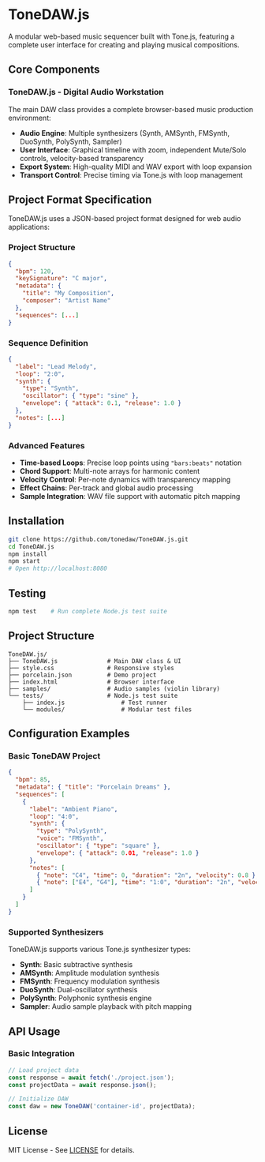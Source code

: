 # ToneDAW.js

A modular web-based music sequencer built with Tone.js, featuring a complete user interface for creating and playing musical compositions.

## Core Components

### ToneDAW.js - Digital Audio Workstation
The main DAW class provides a complete browser-based music production environment:

- **Audio Engine**: Multiple synthesizers (Synth, AMSynth, FMSynth, DuoSynth, PolySynth, Sampler)
- **User Interface**: Graphical timeline with zoom, independent Mute/Solo controls, velocity-based transparency
- **Export System**: High-quality MIDI and WAV export with loop expansion
- **Transport Control**: Precise timing via Tone.js with loop management

## Project Format Specification

ToneDAW.js uses a JSON-based project format designed for web audio applications:

### Project Structure
```json
{
  "bpm": 120,
  "keySignature": "C major",
  "metadata": {
    "title": "My Composition",
    "composer": "Artist Name"
  },
  "sequences": [...]
}
```

### Sequence Definition
```json
{
  "label": "Lead Melody",
  "loop": "2:0",
  "synth": {
    "type": "Synth",
    "oscillator": { "type": "sine" },
    "envelope": { "attack": 0.1, "release": 1.0 }
  },
  "notes": [...]
}
```

### Advanced Features
- **Time-based Loops**: Precise loop points using `"bars:beats"` notation
- **Chord Support**: Multi-note arrays for harmonic content
- **Velocity Control**: Per-note dynamics with transparency mapping
- **Effect Chains**: Per-track and global audio processing
- **Sample Integration**: WAV file support with automatic pitch mapping

## Installation

```bash
git clone https://github.com/tonedaw/ToneDAW.js.git
cd ToneDAW.js
npm install
npm start
# Open http://localhost:8080
```

## Testing

```bash
npm test    # Run complete Node.js test suite
```

## Project Structure

```
ToneDAW.js/
├── ToneDAW.js              # Main DAW class & UI
├── style.css               # Responsive styles
├── porcelain.json          # Demo project
├── index.html              # Browser interface
├── samples/                # Audio samples (violin library)
└── tests/                  # Node.js test suite
    ├── index.js                # Test runner
    └── modules/                # Modular test files
```

## Configuration Examples

### Basic ToneDAW Project
```json
{
  "bpm": 85,
  "metadata": { "title": "Porcelain Dreams" },
  "sequences": [
    {
      "label": "Ambient Piano",
      "loop": "4:0",
      "synth": {
        "type": "PolySynth",
        "voice": "FMSynth",
        "oscillator": { "type": "square" },
        "envelope": { "attack": 0.01, "release": 1.0 }
      },
      "notes": [
        { "note": "C4", "time": 0, "duration": "2n", "velocity": 0.8 },
        { "note": ["E4", "G4"], "time": "1:0", "duration": "2n", "velocity": 0.7 }
      ]
    }
  ]
}
```

### Supported Synthesizers

ToneDAW.js supports various Tone.js synthesizer types:
- **Synth**: Basic subtractive synthesis
- **AMSynth**: Amplitude modulation synthesis
- **FMSynth**: Frequency modulation synthesis  
- **DuoSynth**: Dual-oscillator synthesis
- **PolySynth**: Polyphonic synthesis engine
- **Sampler**: Audio sample playback with pitch mapping

## API Usage

### Basic Integration
```javascript
// Load project data
const response = await fetch('./project.json');
const projectData = await response.json();

// Initialize DAW
const daw = new ToneDAW('container-id', projectData);
```

## License

MIT License - See [LICENSE](LICENSE) for details.